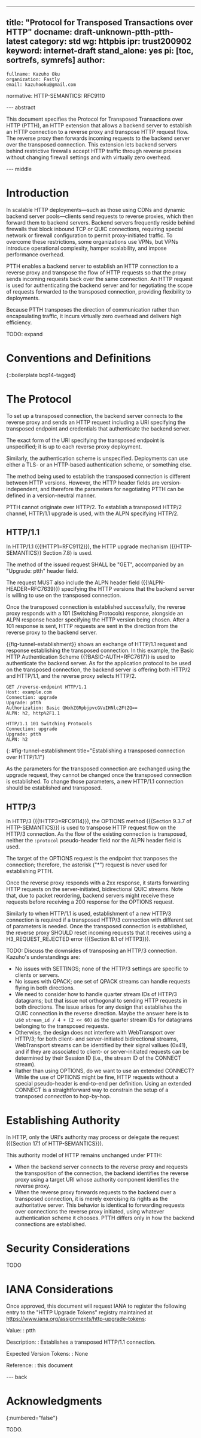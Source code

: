 ---
title: "Protocol for Transposed Transactions over HTTP"
docname: draft-unknown-ptth-ptth-latest
category: std
wg: httpbis
ipr: trust200902
keyword: internet-draft
stand_alone: yes
pi: [toc, sortrefs, symrefs]
author:
 -
    fullname: Kazuho Oku
    organization: Fastly
    email: kazuhooku@gmail.com
normative:
  HTTP-SEMANTICS: RFC9110

--- abstract

This document specifies the Protocol for Transposed Transactions over HTTP
(PTTH), an HTTP extension that allows a backend server to establish an HTTP
connection to a reverse proxy and transpose HTTP request flow. The reverse
proxy then forwards incoming requests to the backend server over the transposed
connection. This extension lets backend servers behind restrictive firewalls
accept HTTP traffic through reverse proxies without changing firewall settings
and with virtually zero overhead.


--- middle

# Introduction

In scalable HTTP deployments—such as those using CDNs and dynamic backend server
pools—clients send requests to reverse proxies, which then forward them to
backend servers. Backend servers frequently reside behind firewalls that block
inbound TCP or QUIC connections, requiring special network or firewall
configuration to permit proxy-initiated traffic. To overcome these restrictions,
some organizations use VPNs, but VPNs introduce operational complexity, hamper
scalability, and impose performance overhead.

PTTH enables a backend server to establish an HTTP connection to a reverse proxy
and transpose the flow of HTTP requests so that the proxy sends incoming
requests back over the same connection. An HTTP request is used for
authenticating the backend server and for negotiating the scope of requests
forwarded to the transposed connection, providing flexibility to deployments.

Because PTTH transposes the direction of communication rather than
encapsulating traffic, it incurs virtually zero overhead and delivers high
efficiency.

TODO: expand


# Conventions and Definitions

{::boilerplate bcp14-tagged}


# The Protocol

To set up a transposed connection, the backend server connects to the reverse
proxy and sends an HTTP request including a URI specifying the transposed
endpoint and credentials that authenticate the backend server.

The exact form of the URI specifying the transposed endpoint is unspecified; it
is up to each reverse proxy deployment.

Similarly, the authentication scheme is unspecified. Deployments can use either
a TLS- or an HTTP-based authentication scheme, or something else.

The method being used to establish the transposed connection is different
between HTTP versions. However, the HTTP header fields are version-independent,
and therefore the parameters for negotiating PTTH can be defined in a
version-neutral manner.

PTTH cannot originate over HTTP/2. To establish a transposed HTTP/2 channel,
HTTP/1.1 upgrade is used, with the ALPN specifying HTTP/2.


## HTTP/1.1

In HTTP/1.1 ({{!HTTP1=RFC9112}}), the HTTP upgrade mechanism
({{HTTP-SEMANTICS}} Section 7.8) is used.

The method of the issued request SHALL be "GET", accompanied by an
"Upgrade: ptth" header field.

The request MUST also include the ALPN header field ({{!ALPN-HEADER=RFC7639}})
specifying the HTTP versions that the backend server is willing to use on the
transposed connection.

Once the transposed connection is established successfully, the reverse proxy
responds with a 101 (Switching Protocols) response, alongside an ALPN response
header specifying the HTTP version being chosen. After a 101 response is sent,
HTTP requests are sent in the direction from the reverse proxy to the backend
server.

{{fig-tunnel-establishment}} shows an exchange of HTTP/1.1 request and response
establishing the transposed connection. In this example, the Basic HTTP
Authentication Scheme {{?BASIC-AUTH=RFC7617}} is used to authenticate the
backend server. As for the application protocol to be used on the transposed
connection, the backend server is offering both HTTP/2 and HTTP/1.1, and the
reverse proxy selects HTTP/2.

~~~
GET /reverse-endpoint HTTP/1.1
Host: example.com
Connection: upgrade
Upgrade: ptth
Authorization: Basic QWxhZGRpbjpvcGVuIHNlc2FtZQ==
ALPN: h2, http%2F1.1

HTTP/1.1 101 Switching Protocols
Connection: upgrade
Upgrade: ptth
ALPN: h2

~~~
{: #fig-tunnel-establishment title="Establishing a transposed connection over HTTP/1.1"}

As the parameters for the transposed connection are exchanged using the upgrade
request, they cannot be changed once the transposed connection is established.
To change those parameters, a new HTTP/1.1 connection should be established and
transposed.


## HTTP/3

In HTTP/3 ({{!HTTP3=RFC9114}}), the OPTIONS method
({{Section 9.3.7 of HTTP-SEMANTICS}}) is used to transpose HTTP request flow on
the HTTP/3 connection. As the flow of the existing connection is transposed,
neither the `:protocol` pseudo-header field nor the ALPN header field is used.

The target of the OPTIONS request is the endpoint that tranposes the connection;
therefore, the asterisk ("*") request is never used for establishing PTTH.

Once the reverse proxy responds with a 2xx response, it starts forwarding HTTP
requests on the server-initiated, bidirectional QUIC streams. Note that, due to
packet reordering, backend servers might receive these requests before receiving
a 200 response for the OPTIONS request.

Similarly to when HTTP/1.1 is used, establishment of a new HTTP/3 connection is
required if a transposed HTTP/3 connection with different set of parameters is
needed. Once the transposed connection is established, the reverse proxy SHOULD
reset incoming requests that it receives using a H3_REQUEST_REJECTED error
({{Section 8.1 of HTTP3}}).

TODO: Discuss the downsides of transposing an HTTP/3 connection. Kazuho's
understandings are:

* No issues with SETTINGS; none of the HTTP/3 settings are specific to clients
  or servers.
* No issues with QPACK; one set of QPACK streams can handle requests flying in
  both directions.
* We need to consider how to handle quarter stream IDs of HTTP/3 datagrams;
  but that issue not orthogonal to sending HTTP requests in both directions.
  The issue arises for any design that establishes the QUIC connection in the
  reverse direction. Maybe the answer here is to use
  `stream_id / 4 + (2 << 60)` as the quarter stream IDs for datagrams
  belonging to the transposed requests.
* Otherwise, the design does not interfere with WebTransport over HTTP/3; for
  both client- and server-initiated bidirectional streams, WebTransport streams
  can be identified by their signal vallues (0x41), and if they are associated
  to client- or server-initiated requests can be determined by their Session ID
  (i.e., the stream ID of the CONNECT stream).
* Rather than using OPTIONS, do we want to use an extended CONNECT? While the
  use of OPTIONS might be fine, HTTP requests without a special pseudo-header
  is end-to-end per definition. Using an extended CONNECT is a straightforward
  way to constrain the setup of a transposed _connection_ to hop-by-hop.


# Establishing Authority

In HTTP, only the URI's authority may process or delegate the request
({{Section 17.1 of HTTP-SEMANTICS}}).

This authority model of HTTP remains unchanged under PTTH:

* When the backend server connects to the reverse proxy and requests the
  transposition of the connection, the backend identifies the reverse proxy
  using a target URI whose authority component identifies the reverse proxy.
* When the reverse proxy forwards requests to the backend over a transposed
  connection, it is merely exercising its rights as the authoritative server.
  This behavior is identical to forwarding requests over connections the
  reverse proxy initiated, using whatever authentication scheme it chooses.
  PTTH differs only in how the backend connections are established.


# Security Considerations

TODO


# IANA Considerations

Once approved, this document will request IANA to register the following entry
to the "HTTP Upgrade Tokens" registry maintained at
<https://www.iana.org/assignments/http-upgrade-tokens>:

Value:
: ptth

Description:
: Establishes a transposed HTTP/1.1 connection.

Expected Version Tokens:
: None

Reference:
: this document


--- back

# Acknowledgments
{:numbered="false"}

TODO.
